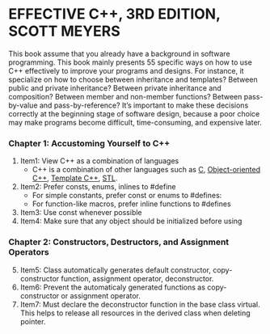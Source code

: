 # EFFECTIVE C++, 3RD EDITION, SCOTT MEYERS

This book assume that you already have a background in software programming. 
This book mainly presents 55 specific ways on how to use C++ effectively to improve your programs and designs.
For instance, it specialize on how to choose between inheritance and templates? Between public and private inheritance? Between private inheritance and composition? Between member and non-member functions? Between pass-by-value and pass-by-reference? It’s important to make these decisions correctly at the beginning stage of software design, because a poor choice may make programs become difficult, time-consuming, and expensive later.

### Chapter 1: Accustoming Yourself to C++

1. Item1: View C++ as a combination of languages
    * C++ is a combination of other languages such as [C](https://en.wikipedia.org/wiki/C_(programming_language)), [Object-oriented C++](https://www.tutorialspoint.com/cplusplus/cpp_object_oriented.htm), [Template C++](https://www.tutorialspoint.com/cplusplus/cpp_templates.htm), [STL](https://www.tutorialspoint.com/cplusplus/cpp_stl_tutorial.htm).
2. Item2: Prefer consts, enums, inlines to #define
    * For simple constants, prefer const or enums to #defines: 
    * For function-like macros, prefer inline functions to #defines
3. Item3: Use const whenever possible
4. Item4: Make sure that any object should be initialized before using

### Chapter 2: Constructors, Destructors, and Assignment Operators

5. Item5: Class automatically generates default constructor, copy-constructor 
function, assignment operator, deconstructor.
6. Item6: Prevent the automaticaly generated functions as copy-constructor or 
assignment operator.
7. Item7: Must declare the deconstructor function in the base class virtual.
This helps to release all resources in the derived class when deleting pointer.






